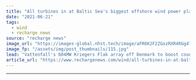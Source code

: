 ```yaml
---
title: "All turbines in at Baltic Sea's biggest offshore wind power plant"
date: "2021-06-21"
tags: 
  - wind
  - recharge news
source: "recharge news"
image_url: "https://images-global.nhst.tech/image/aFR6K2F2ZGozRXR4RGg4TnMxc2RsdFpzejU5MlFMYUhEamZiTzZ3elFoWT0=/nhst/binary/02b16a4958d96dab9be461b9825714e5"
image_fp: "/assets/img/post_thumbnails/115.jpg"
lead: "Vattenfall's 604MW Kriegers Flak array off Denmark to boost country's wind power output by 16%"
article_url: "https://www.rechargenews.com/wind/all-turbines-in-at-baltic-seas-biggest-offshore-wind-power-plant/2-1-1028280"
---
```


---
